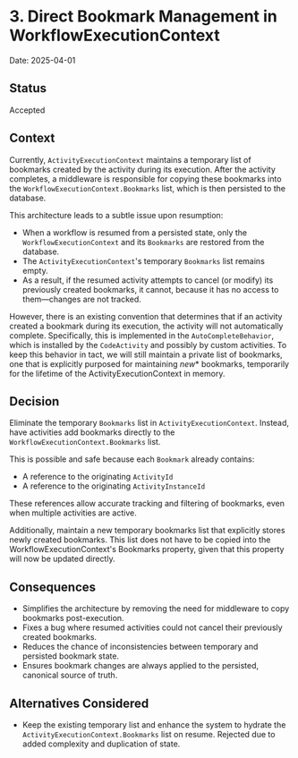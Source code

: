 # 3. Direct Bookmark Management in WorkflowExecutionContext

Date: 2025-04-01

## Status

Accepted

## Context
Currently, `ActivityExecutionContext` maintains a temporary list of bookmarks created by the activity during its execution. After the activity completes, a middleware is responsible for copying these bookmarks into the `WorkflowExecutionContext.Bookmarks` list, which is then persisted to the database.

This architecture leads to a subtle issue upon resumption:
- When a workflow is resumed from a persisted state, only the `WorkflowExecutionContext` and its `Bookmarks` are restored from the database.
- The `ActivityExecutionContext`'s temporary `Bookmarks` list remains empty.
- As a result, if the resumed activity attempts to cancel (or modify) its previously created bookmarks, it cannot, because it has no access to them—changes are not tracked.

However, there is an existing convention that determines that if an activity created a bookmark during its execution, the activity will not automatically complete.
Specifically, this is implemented in the `AutoCompleteBehavior`, which is installed by the `CodeActivity` and possibly by custom activities.
To keep this behavior in tact, we will still maintain a private list of bookmarks, one that is explicitly purposed for maintaining *new** bookmarks, temporarily for the lifetime of the ActivityExecutionContext in memory.  

## Decision
Eliminate the temporary `Bookmarks` list in `ActivityExecutionContext`. Instead, have activities add bookmarks directly to the `WorkflowExecutionContext.Bookmarks` list.

This is possible and safe because each `Bookmark` already contains:
- A reference to the originating `ActivityId`
- A reference to the originating `ActivityInstanceId`

These references allow accurate tracking and filtering of bookmarks, even when multiple activities are active.

Additionally, maintain a new temporary bookmarks list that explicitly stores newly created bookmarks. This list does not have to be copied into the WorkflowExecutionContext's Bookmarks property, given that this property will now be updated directly.

## Consequences

- Simplifies the architecture by removing the need for middleware to copy bookmarks post-execution.
- Fixes a bug where resumed activities could not cancel their previously created bookmarks.
- Reduces the chance of inconsistencies between temporary and persisted bookmark state.
- Ensures bookmark changes are always applied to the persisted, canonical source of truth.

## Alternatives Considered
- Keep the existing temporary list and enhance the system to hydrate the `ActivityExecutionContext.Bookmarks` list on resume. Rejected due to added complexity and duplication of state.
